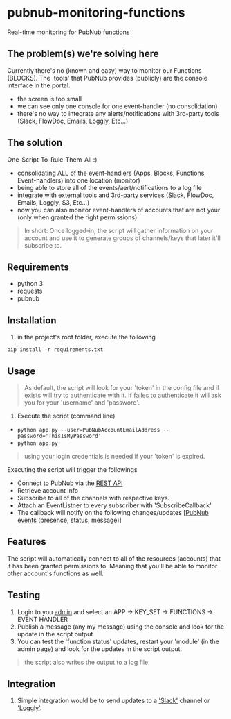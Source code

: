 # pubnub-monitoring-functions
Real-time monitoring for PubNub functions

## The problem(s) we're solving here
Currently there's no (known and easy) way to monitor our Functions (BLOCKS). 
The 'tools' that PubNub provides (publicly) are the console interface in the portal.
- the screen is too small
- we can see only one console for one event-handler (no consolidation)
- there's no way to integrate any alerts/notifications with 3rd-party tools (Slack, FlowDoc, Emails, Loggly, Etc...)

## The solution
One-Script-To-Rule-Them-All :)
- consolidating ALL of the event-handlers (Apps, Blocks, Functions, Event-handlers) into one location (monitor)
- being able to store all of the events/aert/notifications to a log file
- integrate with external tools and 3rd-party services (Slack, FlowDoc, Emails, Loggly, S3, Etc...)
- now you can also monitor event-handlers of accounts that are not your (only when granted the right permissions)

> In short: Once logged-in, the script will gather information on your account and use it to generate groups of channels/keys that later it'll subscribe to.

## Requirements
- python 3
- requests
- pubnub

## Installation
1. in the project's root folder, execute the following

```pip install -r requirements.txt```

## Usage
> As default, the script will look for your 'token' in the config file and if exists will try to authenticate with it.
If failes to authenticate it will ask you for your 'username' and 'password'.

1. Execute the script (command line)

- ```python app.py --user=PubNubAccountEmailAddress --password='ThisIsMyPassword'```
- ```python app.py```
> using your login credentials is needed if your 'token' is expired.

Executing the script will trigger the followings
- Connect to PubNub via the [REST API][0]
- Retrieve account info
- Subscribe to all of the channels with respective keys.
- Attach an EventListner to every subscriber with 'SubscribeCallback'
- The callback will notify on the following changes/updates [[PubNub events][1] (presence, status, message)]

## Features
The script will automatically connect to all of the resources (accounts) that it has been granted permissions to.
Meaning that you'll be able to monitor other account's functions as well.

## Testing
1. Login to you [admin][2] and select an APP -> KEY_SET -> FUNCTIONS -> EVENT HANDLER
2. Publish a message (any my message) using the console and look for the update in the script output
3. You can test the 'function status' updates, restart your 'module' (in the admin page) and look for the updates in the script output.
> the script also writes the output to a log file.

## Integration
1. Simple integration would be to send updates to a ['Slack'][3] channel or ['Loggly'][4].

[0]: https://www.pubnub.com/docs/blocks/restful-api
[1]: https://www.pubnub.com/docs/python/pubnub-python-sdk
[2]: https://admin.pubnub.com
[3]: https://github.com/slackapi/python-slackclient
[4]: https://www.loggly.com/docs/python-http/
